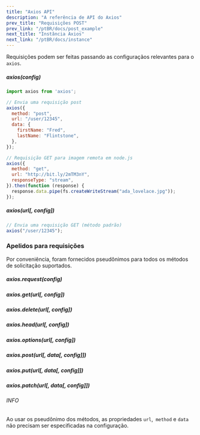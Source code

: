 ```yaml
---
title: "Axios API"
description: "A referência de API do Axios"
prev_title: "Requisições POST"
prev_link: "/ptBR/docs/post_example"
next_title: "Instância Axios"
next_link: "/ptBR/docs/instance"
---
```


Requisições podem ser feitas passando as configuraçãos relevantes para o `axios`.

##### axios(config)

```js
import axios from 'axios';

// Envia uma requisição post
axios({
  method: "post",
  url: "/user/12345",
  data: {
    firstName: "Fred",
    lastName: "Flintstone",
  },
});
```

```js
// Requisição GET para imagem remota em node.js
axios({
  method: "get",
  url: "http://bit.ly/2mTM3nY",
  responseType: "stream",
}).then(function (response) {
  response.data.pipe(fs.createWriteStream("ada_lovelace.jpg"));
});
```

##### axios(url[, config])

```js
// Envia uma requisição GET (método padrão)
axios("/user/12345");
```

### Apelidos para requisições

Por conveniência, foram fornecidos pseudônimos para todos os métodos de solicitação suportados.

##### axios.request(config)
##### axios.get(url[, config])
##### axios.delete(url[, config])
##### axios.head(url[, config])
##### axios.options(url[, config])
##### axios.post(url[, data[, config]])
##### axios.put(url[, data[, config]])
##### axios.patch(url[, data[, config]])

###### INFO
Ao usar os pseudônimo dos métodos, as propriedades `url`,` method` e `data` não precisam ser especificadas na configuração.